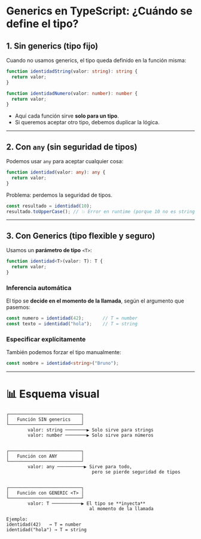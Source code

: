 # Generics en TypeScript: ¿Cuándo se define el tipo?

## 1. Sin generics (tipo fijo)
Cuando no usamos generics, el tipo queda definido en la función misma:

```ts
function identidadString(valor: string): string {
  return valor;
}

function identidadNumero(valor: number): number {
  return valor;
}
```

- Aquí cada función sirve **solo para un tipo**.
- Si queremos aceptar otro tipo, debemos duplicar la lógica.

---

## 2. Con `any` (sin seguridad de tipos)
Podemos usar `any` para aceptar cualquier cosa:

```ts
function identidad(valor: any): any {
  return valor;
}
```

Problema: perdemos la seguridad de tipos.

```ts
const resultado = identidad(10);
resultado.toUpperCase(); // 💥 Error en runtime (porque 10 no es string)
```

---

## 3. Con Generics (tipo flexible y seguro)
Usamos un **parámetro de tipo** `<T>`:

```ts
function identidad<T>(valor: T): T {
  return valor;
}
```

### Inferencia automática
El tipo se **decide en el momento de la llamada**, según el argumento que pasemos:

```ts
const numero = identidad(42);       // T = number
const texto = identidad("hola");    // T = string
```

### Especificar explícitamente
También podemos forzar el tipo manualmente:

```ts
const nombre = identidad<string>("Bruno");
```

---

# 📊 Esquema visual

```plaintext
┌───────────────────────────┐
│   Función SIN generics    │
└───────────────────────────┘
        valor: string ────────▶ Solo sirve para strings
        valor: number ────────▶ Solo sirve para números


┌───────────────────────────┐
│   Función con ANY         │
└───────────────────────────┘
        valor: any ──────────▶ Sirve para todo,
                                pero se pierde seguridad de tipos


┌───────────────────────────┐
│   Función con GENERIC <T> │
└───────────────────────────┘
        valor: T ───────────▶ El tipo se **inyecta**
                               al momento de la llamada

Ejemplo:
identidad(42)   → T = number
identidad("hola") → T = string
```
